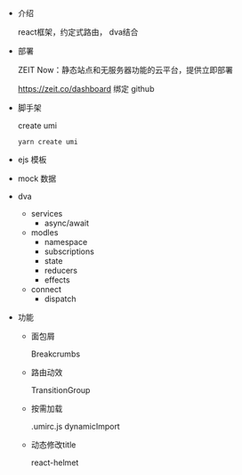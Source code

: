 - 介绍

    react框架，约定式路由， dva结合

- 部署

    ZEIT Now：静态站点和无服务器功能的云平台，提供立即部署

    https://zeit.co/dashboard 绑定 github

- 脚手架

    create umi

    `yarn create umi`

- ejs 模板

- mock 数据

- dva 
    - services
        - async/await
    - modles
        - namespace
        - subscriptions
        - state
        - reducers
        - effects
    - connect
        - dispatch

- 功能

    - 面包屑 

        Breakcrumbs

    - 路由动效

        TransitionGroup

    - 按需加载

        .umirc.js dynamicImport

    - 动态修改title

        react-helmet
